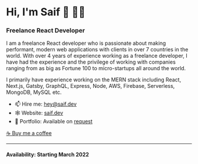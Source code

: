 # Hi, I'm Saif 👋 👨‍💻
### Freelance React Developer

I am a freelance React developer who is passionate about making performant, modern web applications with clients in over 7 countries in the world. With over 4 years of experience working as a freelance developer, I have had the experience and the privilege of working with companies ranging from as big as Fortune 100 to micro-startups all around the world.

I primarily have experience working on the MERN stack including React, Next.js, Gatsby, GraphQL, Express, Node, AWS, Firebase, Serverless, MongoDB, MySQL etc.

- 📫 Hire me: <hey@saif.dev>
- 🕸 Website: [saif.dev](https://www.saif.dev)
- 📂 Portfolio: Available on [request](mailto:portfolio@saif.dev)

[☕ Buy me a coffee](https://www.buymeacoffee.com/saif)

***

#### Availability: Starting March 2022
<!--
**saifalfalah/saifalfalah** is a ✨ _special_ ✨ repository because its `README.md` (this file) appears on your GitHub profile.

Here are some ideas to get you started:

- 🔭 I’m currently working on ...
- 🌱 I’m currently learning ...
- 👯 I’m looking to collaborate on ...
- 🤔 I’m looking for help with ...
- 💬 Ask me about ...
- 📫 How to reach me: ...
- 😄 Pronouns: ...
- ⚡ Fun fact: ...
-->
